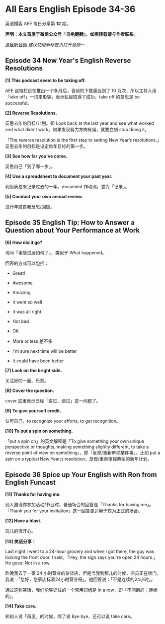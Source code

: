 All Ears English Episode 34-36
===

英语播客 AEE 每日分享第 **12** 期。

**声明：本文首发于微信公众号「乌龟翻翻」，如需转载请与作者联系。**

<a href="https://www.ximalaya.com/thirdparty/player/sound/player.html?id=192812455&type=red" target="_blank">点我听音频</a> *建议使用新标签页打开音频～*

## Episode 34 New Year's English Reverse Resolutions

**[1] This podcast seem to be taking off.**

AEE 这档栏目在推出一个多月后，音频的下载量达到了 10 万次，所以主持人用「take off」一词来形容，表示栏目取得了成功，take off 的意思是 be successful。

**[2] Reverse Resolutions.**

反思去年的目标/计划。即 Look back at the last year and see what worked and what didn't work。如果发现努力方向有误，就要立刻 stop doing it。

「The reverse resolution is the first step to setting New Year’s resolutions.」反思去年的目标是设定新年目标的第一步。

**[3] See how far you've come.**

反思自己「到了哪一步」。

**[4] Use a spreadsheet to document your past year.**

利用表格来记录过去的一年。document 作动词，意为「记录」。

**[5] Conduct your own annual review.**

进行年度自我反思/回顾。

## Episode 35 English Tip: How to Answer a Question about Your Performance at Work

**[6] How did it go?**

询问「事情进展如何？」，类似于 What happened。

回答的方式可以包括：

- Great!

- Awesome

- Amazing

- It went so well

- It was all right

- Not bad

- OK

- More or less 差不多

- I'm sure next time will be better

- It could have been better

**[7] Look on the bright side.**

关注好的一面、乐观。

**[8] Cover the question.**

cover 这里表示已经「讲过、谈过」这一问题了。

**[9] To give yourself credit.**

认可自己，to recognize your efforts, to get recognition。

**[10] To put a spin on something.**

「put a spin on」的英文解释是「To give something your own unique perspective or thoughts, making something slightly different, to take a reverse point of view on something」，即「反观/重新审视某件事」。比如 put a spin on a typical New Year;s resolution，反观/重新审视典型的新年计划。

## Episode 36 Spice up Your English with Ron from English Funcast

**[11] Thanks for having me.**

别人邀请你参加活动/节目时，普通场合的回答是「Thanks for having me」。「Thank you for your invitation」这一回答更适用于较为正式的场合。

**[12] Have a blast.**

玩儿的很开心。

**[13] 笑话分享：**

Last night I went to a 24-hour grocery and when I got there, the guy was locking the front door. I said, 「Hey, the sign says you're open 24 hours.」 He goes: Not in a row.

昨晚我去了一家 24 小时营业的杂货店，但是当我到那儿的时候，店员正在锁门。我说：「您好，您家店标着24小时营业呀」。他回答说：「不是连续的24小时」。

通过这则笑话，我们能够记住的一个常用词组是 In a row，即「不间断的；连续的」。

**[14] Take care.**

和别人说「再见」的时候，除了说 Bye bye，还可以说 take care。

